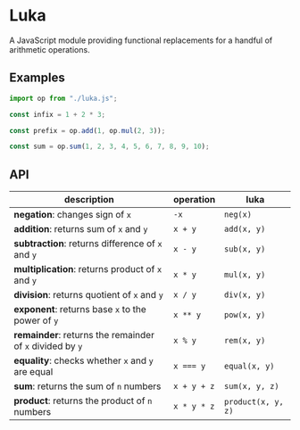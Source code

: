 # Luka

A JavaScript module providing functional replacements for a handful of
arithmetic operations.

## Examples

```javascript
import op from "./luka.js";

const infix = 1 + 2 * 3;

const prefix = op.add(1, op.mul(2, 3));

const sum = op.sum(1, 2, 3, 4, 5, 6, 7, 8, 9, 10);
```

## API

| description                                                | operation   | luka               |
| ---------------------------------------------------------- | ----------- | ------------------ |
| **negation**: changes sign of `x`                          | `-x`        | `neg(x)`           |
| **addition**: returns sum of `x` and `y`                   | `x + y`     | `add(x, y)`        |
| **subtraction**: returns difference of `x` and `y`         | `x - y`     | `sub(x, y)`        |
| **multiplication**: returns product of `x` and `y`         | `x * y`     | `mul(x, y)`        |
| **division**: returns quotient of `x` and `y`              | `x / y`     | `div(x, y)`        |
| **exponent**: returns base `x` to the power of `y`         | `x ** y`    | `pow(x, y)`        |
| **remainder**: returns the remainder of `x` divided by `y` | `x % y`     | `rem(x, y)`        |
| **equality**: checks whether `x` and `y` are equal         | `x === y`   | `equal(x, y)`      |
| **sum**: returns the sum of `n` numbers                    | `x + y + z` | `sum(x, y, z)`     |
| **product**: returns the product of `n` numbers            | `x * y * z` | `product(x, y, z)` |
